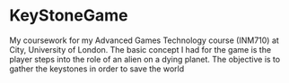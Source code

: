 # KeyStoneGame
My coursework for my Advanced Games Technology course (INM710) at City, University of London. The basic concept I had for the game is the player steps into the role of an alien on a dying planet. The objective is to gather the keystones in order to save the world
